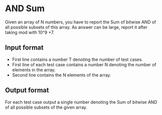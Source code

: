 # AND Sum

Given an array of N numbers, you have to report the Sum of bitwise AND of all possible subsets of this array. As answer can be large, report it after taking mod with 10^9 +7.

## Input format

- First line contains a number T denoting the number of test cases.
- First line of each test case contains a number N denoting the number of elements in the array.
- Second line contains the N elements of the array.

## Output format

For each test case output a single number denoting the Sum of bitwise AND of all possible subsets of the given array.
